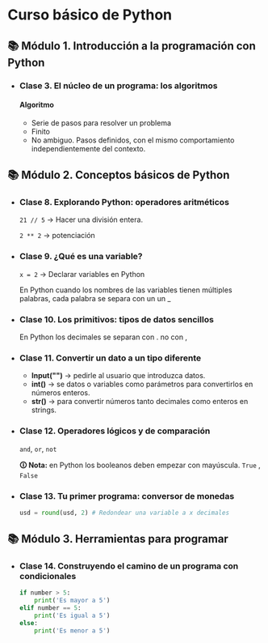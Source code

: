 # Curso básico de Python

## 📚 Módulo 1. Introducción a la programación con Python

- ### Clase 3. El núcleo de un programa: los algoritmos

  #### Algoritmo

  - Serie de pasos para resolver un problema
  - Finito
  - No ambiguo. Pasos definidos, con el mismo comportamiento independientemente del contexto.

## 📚 Módulo  2. Conceptos básicos de Python

- ### Clase 8. Explorando Python: operadores aritméticos

  `21 // 5` → Hacer una división entera.

  `2 ** 2` → potenciación

- ### Clase 9. ¿Qué es una variable?

  `x = 2` → Declarar variables en Python

  En Python cuando los nombres de las variables tienen múltiples palabras, cada palabra se separa con un un _

- ### Clase 10. Los primitivos: tipos de datos sencillos

  En Python los decimales se separan con . no con ,

- ### Clase 11. Convertir un dato a un tipo diferente

  - **Input("")** →  pedirle al usuario que introduzca datos.
  - **int()** → se datos o variables como parámetros para convertirlos en números  enteros.
  - **str()** → para convertir números tanto decimales como enteros en strings.

- ### Clase 12. Operadores lógicos y de comparación

  `and`, `or`, `not`

  **🛈 Nota:** en Python los booleanos deben empezar con mayúscula. `True` , `False`

- ### Clase 13. Tu primer programa: conversor de monedas

  ````python
  usd = round(usd, 2) # Redondear una variable a x decimales
  ````


## 📚 Módulo 3. Herramientas para programar

- ### Clase 14. Construyendo el camino de un programa con condicionales

  ````python
  if number > 5:
      print('Es mayor a 5')
  elif number == 5:
      print('Es igual a 5')
  else:
      print('Es menor a 5')
  ````

  